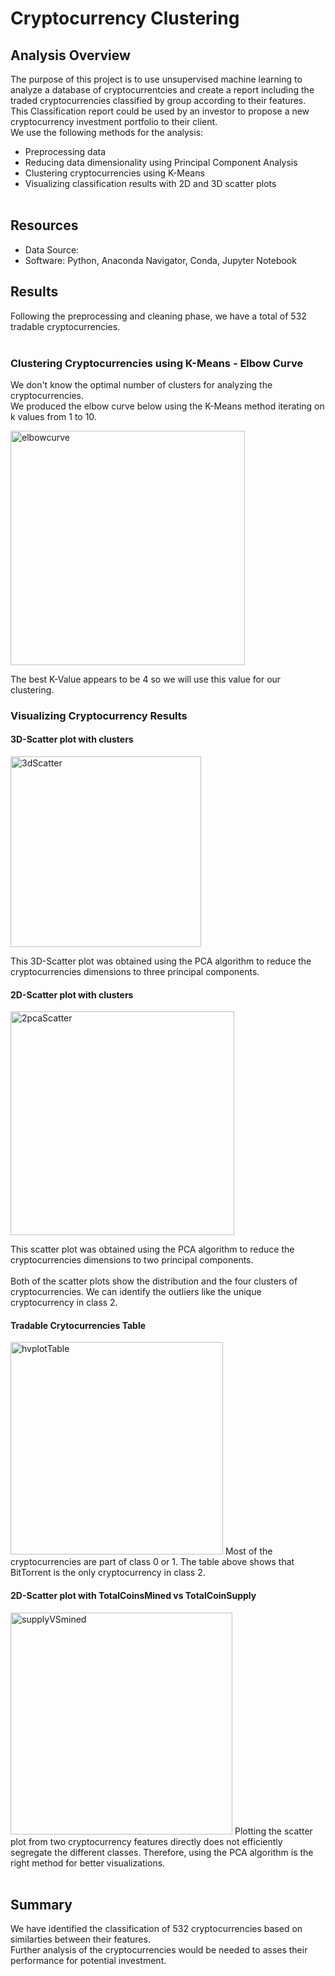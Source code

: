 # Cryptocurrency Clustering

## Analysis Overview
The purpose of this project is to use unsupervised machine learning to analyze a database of cryptocurrentcies and create a report including the traded cryptocurrencies classified by group according to their features.\
This Classification report could be used by an investor to propose a new cryptocurrency investment portfolio to their client. \
We use the following methods for the analysis:
- Preprocessing data
- Reducing data dimensionality using Principal Component Analysis
- Clustering cryptocurrencies using K-Means
- Visualizing classification results with 2D and 3D scatter plots
<br><br>

## Resources
- Data Source:
- Software: Python, Anaconda Navigator, Conda, Jupyter Notebook

## Results
Following the preprocessing and cleaning phase, we have a total of 532 tradable cryptocurrencies.
<br><br>

### Clustering Cryptocurrencies using K-Means - Elbow Curve
We don't know the optimal number of clusters for analyzing the cryptocurrencies. \
We produced the elbow curve below using the K-Means method iterating on k values from 1 to 10.

<img width="375" alt="elbowcurve" src="https://user-images.githubusercontent.com/102050273/195731103-6a3ee81c-067c-40e6-9fa3-0ccab6531956.png">

The best K-Value appears to be 4 so we will use this value for our clustering.

### Visualizing Cryptocurrency Results
#### 3D-Scatter plot with clusters
<img width="305" alt="3dScatter" src="https://user-images.githubusercontent.com/102050273/195731254-d49bc9d3-ed96-4c9a-b41e-06e87a69e0d4.png">

This 3D-Scatter plot was obtained using the PCA algorithm to reduce the cryptocurrencies dimensions to three principal components.

#### 2D-Scatter plot with clusters
<img width="358" alt="2pcaScatter" src="https://user-images.githubusercontent.com/102050273/195731582-e8ab7d28-6786-4827-bce9-96c0c3c9dcac.png">

This scatter plot was obtained using the PCA algorithm to reduce the cryptocurrencies dimensions to two principal components.
<br><br>
Both of the scatter plots show the distribution and the four clusters of cryptocurrencies. We can identify the outliers like the unique cryptocurrency in class 2.

#### Tradable Crytocurrencies Table
<img width="340" alt="hvplotTable" src="https://user-images.githubusercontent.com/102050273/195731540-2e62f5eb-6c2d-4d73-ac9f-e090f7f9f02b.png">
Most of the cryptocurrencies are part of class 0 or 1. The table above shows that BitTorrent is the only cryptocurrency in class 2.

#### 2D-Scatter plot with TotalCoinsMined vs TotalCoinSupply
<img width="355" alt="supplyVSmined" src="https://user-images.githubusercontent.com/102050273/195732136-88970769-2498-4077-870c-654e13d14794.png">
Plotting the scatter plot from two cryptocurrency features directly does not efficiently segregate the different classes. Therefore, using the PCA algorithm is the right method for better visualizations.
<br><br>

## Summary
We have identified the classification of 532 cryptocurrencies based on similarties between their features.\
Further analysis of the cryptocurrencies would be needed to asses their performance for potential investment.

